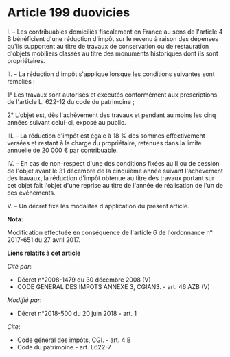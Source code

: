 # Article 199 duovicies

I. – Les contribuables domiciliés fiscalement en France au sens de l'article 4 B bénéficient d'une réduction d'impôt sur le
revenu à raison des dépenses qu'ils supportent au titre de travaux de conservation ou de restauration d'objets mobiliers
classés au titre des monuments historiques dont ils sont propriétaires.

II. – La réduction d'impôt s'applique lorsque les conditions suivantes sont remplies :

1° Les travaux sont autorisés et exécutés conformément aux prescriptions de l'article L. 622-12 du code du patrimoine ;

2° L'objet est, dès l'achèvement des travaux et pendant au moins les cinq années suivant celui-ci, exposé au public.

III. – La réduction d'impôt est égale à 18 % des sommes effectivement versées et restant à la charge du propriétaire,
retenues dans la limite annuelle de 20 000 € par contribuable.

IV. – En cas de non-respect d'une des conditions fixées au II ou de cession de l'objet avant le 31 décembre de la cinquième
année suivant l'achèvement des travaux, la réduction d'impôt obtenue au titre des travaux portant sur cet objet fait l'objet
d'une reprise au titre de l'année de réalisation de l'un de ces événements.

V. – Un décret fixe les modalités d'application du présent article.

**Nota:**

Modification effectuée en conséquence de l'article 6 de l'ordonnance n° 2017-651 du 27 avril 2017.

**Liens relatifs à cet article**

_Cité par_:

  - Décret n°2008-1479 du 30 décembre 2008 (V)
  - CODE GENERAL DES IMPOTS ANNEXE 3, CGIAN3. - art. 46 AZB (V)

_Modifié par_:

  - Décret n°2018-500 du 20 juin 2018 - art. 1

_Cite_:

  - Code général des impôts, CGI. - art. 4 B
  - Code du patrimoine - art. L622-7
